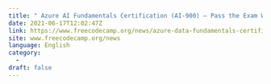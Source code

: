 ```yaml
---
title: " Azure AI Fundamentals Certification (AI-900) – Pass the Exam With This Free 4 Hour Course "
date: 2021-06-17T12:02:47Z
link: https://www.freecodecamp.org/news/azure-data-fundamentals-certification-ai-900-pass-the-exam-with-this-free-4-hour-course/?utm_medium=RSS&utm_source=news.12bit.vn
site: www.freecodecamp.org/news
language: English
category:
  -   
draft: false
---
```

